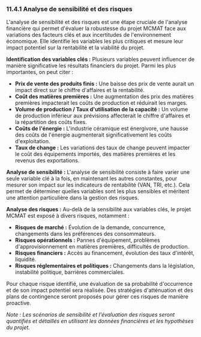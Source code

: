 
### 11.4.1 Analyse de sensibilité et des risques

L'analyse de sensibilité et des risques est une étape cruciale de l'analyse financière qui permet d'évaluer la robustesse du projet MCMAT face aux variations des facteurs clés et aux incertitudes de l'environnement économique. Elle identifie les variables les plus critiques et mesure leur impact potentiel sur la rentabilité et la viabilité du projet.

**Identification des variables clés :**
Plusieurs variables peuvent influencer de manière significative les résultats financiers du projet. Parmi les plus importantes, on peut citer :

*   **Prix de vente des produits finis :** Une baisse des prix de vente aurait un impact direct sur le chiffre d'affaires et la rentabilité.
*   **Coût des matières premières :** Une augmentation des prix des matières premières impacterait les coûts de production et réduirait les marges.
*   **Volume de production / Taux d'utilisation de la capacité :** Un volume de production inférieur aux prévisions affecterait le chiffre d'affaires et la répartition des coûts fixes.
*   **Coûts de l'énergie :** L'industrie céramique est énergivore, une hausse des coûts de l'énergie augmenterait significativement les coûts d'exploitation.
*   **Taux de change :** Les variations des taux de change peuvent impacter le coût des équipements importés, des matières premières et les revenus des exportations.

**Analyse de sensibilité :**
L'analyse de sensibilité consiste à faire varier une seule variable clé à la fois, en maintenant les autres constantes, pour mesurer son impact sur les indicateurs de rentabilité (VAN, TRI, etc.). Cela permet de déterminer quelles variables sont les plus sensibles et méritent une attention particulière dans la gestion des risques.

**Analyse des risques :**
Au-delà de la sensibilité aux variables clés, le projet MCMAT est exposé à divers risques, notamment :

*   **Risques de marché :** Évolution de la demande, concurrence, changements dans les préférences des consommateurs.
*   **Risques opérationnels :** Pannes d'équipement, problèmes d'approvisionnement en matières premières, difficultés de production.
*   **Risques financiers :** Accès au financement, évolution des taux d'intérêt, liquidité.
*   **Risques réglementaires et politiques :** Changements dans la législation, instabilité politique, barrières commerciales.

Pour chaque risque identifié, une évaluation de sa probabilité d'occurrence et de son impact potentiel sera réalisée. Des stratégies d'atténuation et des plans de contingence seront proposés pour gérer ces risques de manière proactive.

*Note : Les scénarios de sensibilité et l'évaluation des risques seront quantifiés et détaillés en utilisant les données financières et les hypothèses du projet.*

